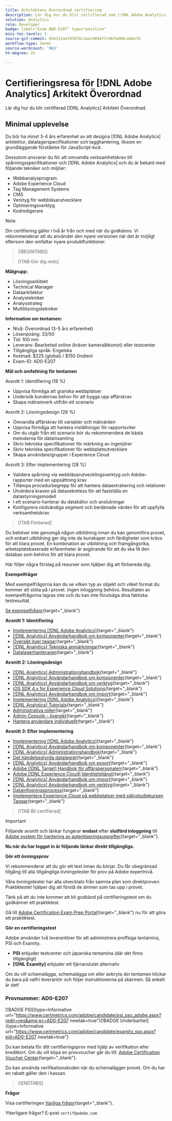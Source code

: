```yaml
---
title: Arkitektens Överordnad certifiering
description: Lär dig hur du blir certifierad som [!DNL Adobe Analytics] Arkitekt Överordnad.
solution: Analytics
role: Developer
badge: label="Exam AD0-E207" type="positive"
mini-toc-levels: 1
source-git-commit: 8561514ef0f870c3aec969477c96fb809ce86e76
workflow-type: tm+mt
source-wordcount: '963'
ht-degree: 2%

---
```


# Certifieringsresa för [!DNL Adobe Analytics] Arkitekt Överordnad

Lär dig hur du blir certifierad [!DNL Analytics] Arkitekt Överordnad.

## Minimal upplevelse

Du bör ha minst 3-4 års erfarenhet av att designa [!DNL Adobe Analytics] arkitektur, datalagerspecifikationer och tagghantering, liksom en grundläggande förståelse för JavaScript-kod.

Dessutom ansvarar du för att omvandla verksamhetskrav till spårningsspecifikationer och [!DNL Adobe Analytics] och du är bekant med följande tekniker och miljöer:

* Webbanalysprogram
* Adobe Experience Cloud
* Tag Management Systems
* CMS
* Verktyg för webbläsarutvecklare
* Optimeringsverktyg
* Kodredigerare

>[!NOTE]
>
>Din certifiering gäller i två år från och med när du godkänns. Vi rekommenderar att du använder den nyare versionen när det är möjligt eftersom den omfattar nyare produktfunktioner.

>[!BEGINTABS]

>[!TAB Gör dig redo]

**Målgrupp:**

* Lösningsarkitekt
* Technical Manager
* Dataarkitektur
* Analystekniker
* Analysstrateg
* Multilösningstekniker

**Information om tentamen:**

* Nivå: Överordnad (3-5 års erfarenhet)
* Lösenpoäng: 33/50
* Tid: 100 min
* Leverans: Bearbetad online (kräver kameraåtkomst) eller testcenter
* Tillgängliga språk: Engelska
* Kostnad: $225 (global) / $150 (Indien)
* Exam-ID: AD0-E207

**Mål och omfattning för tentamen**

Avsnitt 1: Identifiering (18 %)

* Uppvisa förmåga att granska webbplatser
* Undersök kundernas behov för att bygga upp affärskrav
* Skapa mätramverk utifrån ett scenario

Avsnitt 2: Lösningsdesign (26 %)

* Omvandla affärskrav till variabler och mätvärden
* Uppvisa förmåga att hantera inställningar för rapportsviter
* Om du utgår från ett scenario bör du rekommendera de bästa metoderna för datainsamling
* Skriv tekniska specifikationer för märkning av ingenjörer
* Skriv tekniska specifikationer för webbplatsutvecklare
* Skapa användare/grupper i Experience Cloud

Avsnitt 3: Efter implementering (28 %)

* Validera spårning via webbläsarutvecklingsverktyg och Adobe-rapporter med en uppsättning krav
* Tillämpa procedurbegrepp för att hantera dataextrahering och relationer
* Utvärdera kraven på datasekretess för att fastställa en datastyrningsmodell
* I ett scenario hanterar du datakällor och anslutningar
* Konfigurera nödvändiga segment och beräknade värden för att uppfylla verksamhetskrav

>[!TAB Förbered]

Du behöver inte genomgå någon utbildning innan du kan genomföra provet, och enbart utbildning ger dig inte de kunskaper och färdigheter som krävs för att klara provet. En kombination av utbildning och framgångsrika, arbetsplatsbaserade erfarenheter är avgörande för att du ska få den databas som behövs för att klara provet.

Här följer några förslag på resurser som hjälper dig att förbereda dig:

**Exempelfrågor**

Med exempelfrågorna kan du se vilken typ av objekt och vilket format du kommer att stöta på i provet. Ingen inloggning behövs. Resultaten av exempelfrågorna lagras inte och du kan inte förutsäga dina faktiska testresultat.

[Se exempelfrågor](https://scorpion.caveon.com/launchpad/ad0-e207-adobe-analytics-architect-master-copy-y9f8t1){target="_blank"}

**Avsnitt 1: Identifiering**

* [Implementering [!DNL Adobe Analytics]](https://experienceleague.adobe.com/docs/analytics/implementation/home.html?lang=en){target="_blank"}
* [[!DNL Analytics] Användarhandbok om komponenter](https://experienceleague.adobe.com/docs/analytics/components/home.html?lang=en){target="_blank"}
* [Översikt över taggar](https://experienceleague.adobe.com/docs/experience-platform/tags/home.html?lang=en){target="_blank"}
* [[!DNL Analytics] Tekniska anmärkningar](https://experienceleague.adobe.com/docs/analytics/technotes/home.html?lang=en){target="_blank"}
* [Datalagerhanteraren](https://exchange.adobe.com/apps/ec/101462/data-layer-manager){target="_blank"}

**Avsnitt 2: Lösningsdesign**

* [[!DNL Analytics] Administrationshandbok](https://experienceleague.adobe.com/docs/analytics/admin/home.html?lang=en){target="_blank"}
* [[!DNL Analytics] Användarhandbok om komponenter](https://experienceleague.adobe.com/docs/analytics/components/home.html?lang=en){target="_blank"}
* [[!DNL Analytics] Användarhandbok om verktyg](https://experienceleague.adobe.com/docs/analytics/analyze/home.html?lang=en){target="_blank"}
* [iOS SDK 4.x for Experience Cloud Solutions](https://experienceleague.adobe.com/docs/mobile-services/ios/overview.html?lang=en){target="_blank"}
* [[!DNL Analytics] Användarhandbok om import](https://experienceleague.adobe.com/docs/analytics/import/home.html?lang=en){target="_blank"}
* [Implementering [!DNL Adobe Analytics]](https://experienceleague.adobe.com/docs/analytics/implementation/home.html?lang=en){target="_blank"}
* [[!DNL Analytics] Tutorials](https://experienceleague.adobe.com/docs/analytics-learn/tutorials/overview.html?lang=en){target="_blank"}
* [Administrativa roller](https://helpx.adobe.com/in/enterprise/using/admin-roles.html){target="_blank"}
* [Admin Console - översikt](https://helpx.adobe.com/in/enterprise/using/admin-console.html#Settings){target="_blank"}
* [Hantera användare individuellt](https://helpx.adobe.com/in/enterprise/using/manage-users-individually.html){target="_blank"}

**Avsnitt 3: Efter implementering**

* [Implementering [!DNL Adobe Analytics]](https://experienceleague.adobe.com/docs/analytics/implementation/home.html?lang=en){target="_blank"}
* [[!DNL Analytics] Användarhandbok om komponenter](https://experienceleague.adobe.com/docs/analytics/components/home.html?lang=en){target="_blank"}
* [[!DNL Analytics] Administrationshandbok](https://experienceleague.adobe.com/docs/analytics/admin/home.html?lang=en){target="_blank"}
* [Det händelsestyrda datalagret](https://jimalytics.com/tag-management/the-event-driven-data-layer/){target="_blank"}
* [[!DNL Analytics] Användarhandbok om export](https://experienceleague.adobe.com/docs/analytics/export/home.html?lang=en){target="_blank"}
* [Adobe [!DNL Target] Handbok för affärspersonalen](https://experienceleague.adobe.com/docs/target/using/target-home.html?lang=en){target="_blank"}
* [Adobe [!DNL Experience Cloud] Identitetstjänst](https://experienceleague.adobe.com/docs/id-service/using/home.html?lang=en){target="_blank"}
* [[!DNL Analytics] Användarhandbok om import](https://experienceleague.adobe.com/docs/analytics/import/home.html?lang=en){target="_blank"}
* [[!DNL Analytics] Användarhandbok om verktyg](https://experienceleague.adobe.com/docs/analytics/analyze/home.html?lang=en){target="_blank"}
* [Datainfogningsprocess](https://github.com/AdobeDocs/analytics-1.4-apis/blob/master/docs/data-insertion-api/overview/c_data_insertion_process.md){target="_blank"}
* [Implementera Experience Cloud på webbplatser med självstudiekursen Taggar](https://experienceleague.adobe.com/docs/platform-learn/implement-in-websites/overview.html?lang=en){target="_blank"}

>[!TAB Bli certifierad]

>[!IMPORTANT]
>
>Följande avsnitt och länkar fungerar **endast**  efter **slutförd inloggning** till [Adobe system för hantering av autentiseringsuppgifter](http://www.certmetrics.com/adobe){target="_blank"}.


**Nu när du har loggat in är följande länkar direkt tillgängliga.**

**Gör ett övningsprov**

Vi rekommenderar att du gör ett test innan du börjar. Du får obegränsad tillgång till alla tillgängliga övningstester för prov på Adobe expertnivå.

Våra övningstester har alla utvecklats från samma plan som direktproven. Praktiktestet hjälper dig att förstå de ämnen som tas upp i provet.

Tänk på att du inte kommer att bli godkänd på certifieringstest om du godkänner ett praktiktest.

Gå till [Adobe Certification Exam Prep Portal](https://www.certmetrics.com/adobe/candidate/gmetrix_sso.aspx){target="_blank"} nu för att göra ett praktiktest.

**Gör en certifieringstest**

Adobe använder två leverantörer för att administrera proffsiga tentamina, PSI och Examity.

* **PSI** erbjuder testcenter och japanska tentamina (där det finns tillgängligt)
* **[!DNL Examity]** erbjuder ett fjärranslutet alternativ

Om du vill schemalägga, schemalägga om eller avbryta din tentamen klickar du bara på valfri leverantör och följer instruktionerna på skärmen. Så enkelt är det!

### Provnummer: AD0-E207

[!BADGE PSI]{type=Informative url="https://www.certmetrics.com/adobe/candidate/psi_sso_adobe.aspx?redir=yes&amp;ec=AD0-E207 newtab=true"}[!BADGE Underbarhet]{type=Informative url="https://www.certmetrics.com/adobe/candidate/examity_sso.aspx?eid=AD0-E207 newtab=true"}

Du kan betala för ditt certifieringsprov med hjälp av verifikation eller kreditkort. Om du vill köpa en provvoucher går du till: [Adobe Certification Voucher Center](https://market.xvoucher.com/adobe/global){target="_blank"}.

Du kan använda verifikationskoden när du schemalägger provet. Om du har en rabatt gäller den i kassan.

>[!ENDTABS]

**Frågor**

Visa certifieringen [Vanliga frågor](https://experienceleague.adobe.com/docs/certification/certification/faq.html?lang=en){target="_blank"}.

Ytterligare frågor? E-post `certif@adobe.com`
